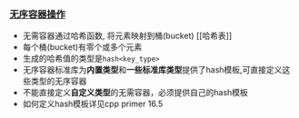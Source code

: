 ### [无序容器操作](#udcontainerop)

- 无需容器通过哈希函数, 将元素映射到桶(bucket)
  [[哈希表]]
- 每个桶(bucket)有零个或多个元素
- 生成的哈希值的类型是`hash<key_type>`
- 无序容器标准库为**内置类型**和**一些标准库类型**提供了hash模板,可直接定义这些类型的无序容器
- 不能直接定义**自定义类型**的无需容器，必须提供自己的hash模板
- 如何定义hash模板详见cpp primer 16.5

